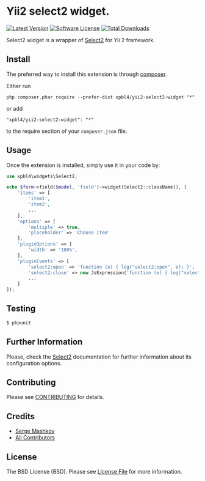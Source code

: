 # Yii2 select2 widget.

[![Latest Version](https://img.shields.io/github/tag/Xpbl4/yii2-select2-widget.svg?style=flat-square&label=release)](https://github.com/Xpbl4/yii2-select2-widget/releases)
[![Software License](https://img.shields.io/badge/license-BSD-brightgreen.svg?style=flat-square)](LICENSE.md)
[![Total Downloads](https://img.shields.io/packagist/dt/Xpbl4/yii2-select2-widget.svg?style=flat-square)](https://packagist.org/packages/Xpbl4/yii2-select2-widget)

Select2 widget is a wrapper of [Select2](https://select2.org/) for Yii 2 framework.

## Install

The preferred way to install this extension is through [composer](http://getcomposer.org/download/).

Either run

```
php composer.phar require --prefer-dist xpbl4/yii2-select2-widget "*"
```

or add

```
"xpbl4/yii2-select2-widget": "*"
```

to the require section of your `composer.json` file.

## Usage

Once the extension is installed, simply use it in your code by:

```php
use xpbl4\widgets\Select2;

echo $form->field($model, 'field')->widget(Select2::className(), [
    'items' => [
        'item1',
        'item2',
        ...
    ],
    'options' => [
        'multiple' => true,
        'placeholder' => 'Choose item'
    ],
    'pluginOptions' => [
        'width' => '100%',
    ],
    'pluginEvents' => [
        'select2:open' => 'function (e) { log("select2:open", e); }',
        'select2:close' => new JsExpression('function (e) { log("select2:close", e); }')
        ...
    ]
]);
```

## Testing

``` bash
$ phpunit
```

## Further Information

Please, check the [Select2](https://select2.org/) documentation for further information about its configuration options.

## Contributing

Please see [CONTRIBUTING](CONTRIBUTING.md) for details.

## Credits

- [Serge Mashkov](https://github.com/Xpbl4)
- [All Contributors](../../contributors)

## License

The BSD License (BSD). Please see [License File](LICENSE.md) for more information.
